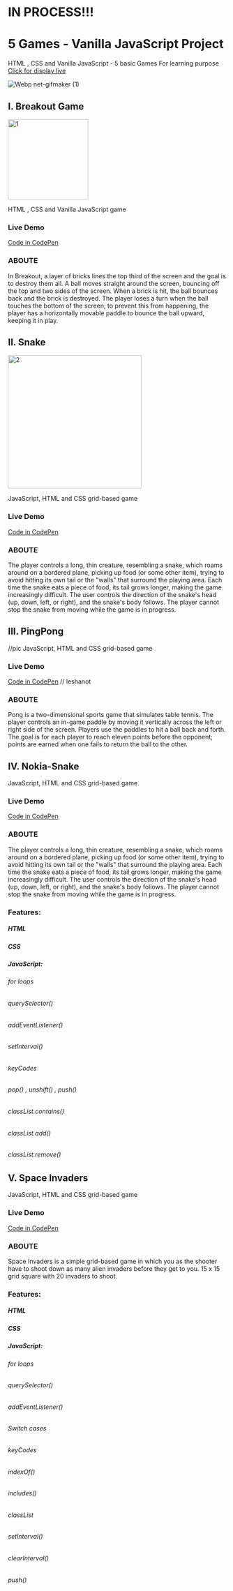 
# IN PROCESS!!!


# 5 Games - Vanilla JavaScript Project
HTML , CSS and Vanilla JavaScript - 5 basic Games For learning purpose  
[Click for display live](https://codepen.io/collection/DoVZQG) 

![Webp net-gifmaker (1)](https://user-images.githubusercontent.com/46241467/99301171-3bc50c00-2856-11eb-8fb2-9565e7cfabc8.gif)


## I. Breakout Game
<img width="184" alt="1" src="https://user-images.githubusercontent.com/46241467/99563558-0ba27800-29d2-11eb-98cf-8f3dd8f631c4.png">

HTML , CSS and Vanilla JavaScript game


### Live Demo
[Code in CodePen](https://codepen.io/shir-izhak/pen/yLJrZQR)

### ABOUTE
In Breakout, a layer of bricks lines the top third of the screen and the goal is to destroy them all. A ball moves straight around the screen, bouncing off the top and two sides of the screen. When a brick is hit, the ball bounces back and the brick is destroyed. The player loses a turn when the ball touches the bottom of the screen; to prevent this from happening, the player has a horizontally movable paddle to bounce the ball upward, keeping it in play. 

  
## II. Snake

<img width="306" alt="2" src="https://user-images.githubusercontent.com/46241467/99876610-851fad80-2c00-11eb-9813-f9aaf9eda2e6.png">  

JavaScript, HTML and CSS grid-based game


### Live Demo
[Code in CodePen](https://codepen.io/shir-izhak/pen/LYZKzMK) 

### ABOUTE
The player controls a long, thin creature, resembling a snake, which roams around on a bordered plane, picking up food (or some other item), trying to avoid hitting its own tail or the "walls" that surround the playing area. Each time the snake eats a piece of food, its tail grows longer, making the game increasingly difficult. The user controls the direction of the snake's head (up, down, left, or right), and the snake's body follows. The player cannot stop the snake from moving while the game is in progress.
 
  
## III. PingPong
//pic
JavaScript, HTML and CSS grid-based game


### Live Demo
[Code in CodePen](https://codepen.io/shir-izhak/pen/RwRdNXR) // leshanot

### ABOUTE
Pong is a two-dimensional sports game that simulates table tennis. The player controls an in-game paddle by moving it vertically across the left or right side of the screen.  Players use the paddles to hit a ball back and forth. The goal is for each player to reach eleven points before the opponent; points are earned when one fails to return the ball to the other.
 





  

## IV. Nokia-Snake
JavaScript, HTML and CSS grid-based game


### Live Demo
[Code in CodePen](https://codepen.io/shir-izhak/pen/RwRdodj)

### ABOUTE
The player controls a long, thin creature, resembling a snake, which roams around on a bordered plane, picking up food (or some other item), trying to avoid hitting its own tail or the "walls" that surround the playing area. Each time the snake eats a piece of food, its tail grows longer, making the game increasingly difficult. The user controls the direction of the snake's head (up, down, left, or right), and the snake's body follows. The player cannot stop the snake from moving while the game is in progress.
 

### Features:
##### HTML
##### CSS
##### JavaScript:
###### for loops
###### querySelector()
###### addEventListener()
###### setInterval()
###### keyCodes
###### pop() , unshift() ,  push()
###### classList.contains()
###### classList.add()
###### classList.remove()  
  
## V. Space Invaders
JavaScript, HTML and CSS grid-based game


### Live Demo
[Code in CodePen](https://codepen.io/shir-izhak/pen/qBNvRMx)
### ABOUTE
Space Invaders is a simple grid-based game in which you as the shooter have to shoot down as many alien invaders before they get to you. 15 x 15 grid square with 20 invaders to shoot. 

### Features:
##### HTML
##### CSS
##### JavaScript:
###### for loops
###### querySelector()
###### addEventListener()
###### Switch cases
###### keyCodes
###### indexOf()
###### includes()
###### classList
###### setInterval()
###### clearInterval()
###### push()  

